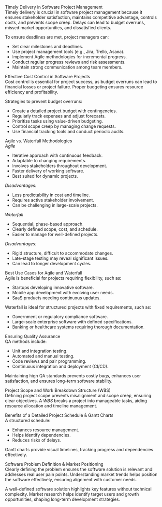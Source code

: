 Timely Delivery in Software Project Management  
Timely delivery is crucial in software project management because it ensures stakeholder satisfaction, maintains competitive advantage, controls costs, and prevents scope creep. Delays can lead to budget overruns, missed market opportunities, and dissatisfied clients.  

To ensure deadlines are met, project managers can:  
- Set clear milestones and deadlines.  
- Use project management tools (e.g., Jira, Trello, Asana).  
- Implement Agile methodologies for incremental progress.  
- Conduct regular progress reviews and risk assessments.  
- Maintain strong communication among team members.  

Effective Cost Control in Software Projects  
Cost control is essential for project success, as budget overruns can lead to financial losses or project failure. Proper budgeting ensures resource efficiency and profitability.  

Strategies to prevent budget overruns:  
- Create a detailed project budget with contingencies.  
- Regularly track expenses and adjust forecasts.  
- Prioritize tasks using value-driven budgeting.  
- Control scope creep by managing change requests.  
- Use financial tracking tools and conduct periodic audits.  

Agile vs. Waterfall Methodologies  
*Agile*  
- Iterative approach with continuous feedback.  
- Adaptable to changing requirements.  
- Involves stakeholders throughout development.  
- Faster delivery of working software.  
- Best suited for dynamic projects.  

*Disadvantages:*  
- Less predictability in cost and timeline.  
- Requires active stakeholder involvement.  
- Can be challenging in large-scale projects.  

*Waterfall*  
- Sequential, phase-based approach.  
- Clearly defined scope, cost, and schedule.  
- Easier to manage for well-defined projects.  

*Disadvantages:*  
- Rigid structure, difficult to accommodate changes.  
- Late-stage testing may reveal significant issues.  
- Can lead to longer development cycles.  

Best Use Cases for Agile and Waterfall  
Agile is beneficial for projects requiring flexibility, such as:  
- Startups developing innovative software.  
- Mobile app development with evolving user needs.  
- SaaS products needing continuous updates.  

Waterfall is ideal for structured projects with fixed requirements, such as:  
- Government or regulatory compliance software.  
- Large-scale enterprise software with defined specifications.  
- Banking or healthcare systems requiring thorough documentation.  

Ensuring Quality Assurance  
QA methods include:  
- Unit and integration testing.  
- Automated and manual testing.  
- Code reviews and pair programming.  
- Continuous integration and deployment (CI/CD).  

Maintaining high QA standards prevents costly bugs, enhances user satisfaction, and ensures long-term software stability.  

Project Scope and Work Breakdown Structure (WBS)  
Defining project scope prevents misalignment and scope creep, ensuring clear objectives. A *WBS* breaks a project into manageable tasks, aiding resource allocation and timeline management.  

Benefits of a Detailed Project Schedule & Gantt Charts  
A structured schedule:  
- Enhances resource management.  
- Helps identify dependencies.  
- Reduces risks of delays.  

Gantt charts provide visual timelines, tracking progress and dependencies effectively.  

Software Problem Definition & Market Positioning  
Clearly defining the problem ensures the software solution is relevant and addresses real user pain points. Understanding market trends helps position the software effectively, ensuring alignment with customer needs.  

A well-defined software solution highlights key features without technical complexity. Market research helps identify target users and growth opportunities, shaping long-term development strategies.
